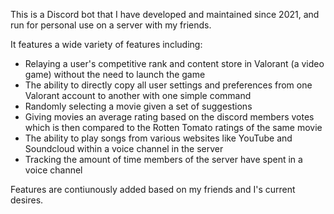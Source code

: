 This is a Discord bot that I have developed and maintained since 2021, and run for personal use on a server with my friends.

It features a wide variety of features including:
- Relaying a user's competitive rank and content store in Valorant (a video game) without the need to launch the game
- The ability to directly copy all user settings and preferences from one Valorant account to another with one simple command
- Randomly selecting a movie given a set of suggestions
- Giving movies an average rating based on the discord members votes which is then compared to the Rotten Tomato ratings of the same movie
- The ability to play songs from various websites like YouTube and Soundcloud within a voice channel in the server
- Tracking the amount of time members of the server have spent in a voice channel

Features are contiunously added based on my friends and I's current desires.
